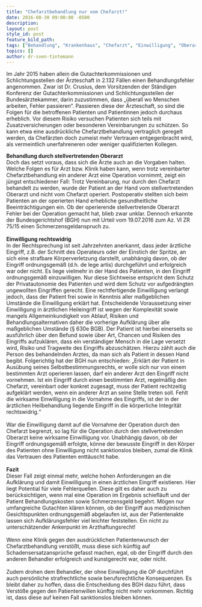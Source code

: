 ```yaml
---
title: "Chefarztbehandlung nur vom Chefarzt!"
date: 2016-08-30 09:00:00 -0500
description:
layout: post
style_id: post
feature_bild_path:
tags: ["Behandlung", "Krankenhaus", "Chefarzt", "Einwilligung", "Oberarzt", "Rechtswidrig", "Konsequenzen", "Schadensersatz"]
topics: []
author: dr-sven-tintemann
---
```


Im Jahr 2015 haben allein die Gutachterkommissionen und Schlichtungsstellen der Ärzteschaft in 2.132 Fällen einen Behandlungsfehler angenommen. Zwar ist Dr. Crusius, dem Vorsitzenden der Ständigen Konferenz der Gutachterkommissionen und Schlichtungsstellen der Bundesärztekammer, darin zuzustimmen, dass „überall wo Menschen arbeiten, Fehler passieren“. Passieren diese der Ärzteschaft, so sind die Folgen für die betroffenen Patienten und Patientinnen jedoch durchaus erheblich. Vor diesem Risiko versuchen Patienten sich teils mit Zusatzversicherungen oder besonderen Vereinbarungen zu schützen. So kann etwa eine ausdrückliche Chefarztbehandlung vertraglich geregelt werden, da Chefärzten doch zumeist mehr Vertrauen entgegenbracht wird, als vermeintlich unerfahreneren oder weniger qualifizierten Kollegen.&nbsp;

**Behandlung durch stellvertretenden Oberarzt**  
Doch das setzt voraus, dass sich die Ärzte auch an die Vorgaben halten. Welche Folgen es für Arzt bzw. Klinik haben kann, wenn trotz vereinbarter Chefarztbehandlung ein anderer Arzt eine Operation vornimmt, zeigt ein jüngst entschiedener Fall: Trotz Vereinbarung, nur durch den Chefarzt behandelt zu werden, wurde der Patient an der Hand vom stellvertretenden Oberarzt und nicht vom Chefarzt operiert. Postoperativ stellten sich beim Patienten an der operierten Hand erhebliche gesundheitliche Beeinträchtigungen ein. Ob der operierende stellvertretende Oberarzt Fehler bei der Operation gemacht hat, blieb zwar unklar. Dennoch erkannte der Bundesgerichtshof (BGH) nun mit Urteil vom 19.07.2016 zum Az. VI ZR 75/15 einen Schmerzensgeldanspruch zu.  
 &nbsp;  
**Einwilligung rechtswidrig**  
In der Rechtsprechung ist seit Jahrzehnten anerkannt, dass jeder ärztliche Eingriff, z.B. der Schnitt des Operateurs oder der Einstich der Spritze, an sich eine strafbare Körperverletzung darstellt, unabhängig davon, ob der Eingriff ordnungsgemäß (d.h. de lege artis) durchgeführt und erfolgreich war oder nicht. Es liege vielmehr in der Hand des Patienten, in den Eingriff ordnungsgemäß einzuwilligen. Nur diese Sichtweise entspricht dem Schutz der Privatautonomie des Patienten und wird dem Schutz vor aufgedrängten ungewollten Eingriffen gerecht. Eine rechtfertigende Einwilligung verlangt jedoch, dass der Patient frei sowie in Kenntnis aller maßgeblichen Umstände die Einwilligung erklärt hat. Entscheidende Voraussetzung einer Einwilligung in ärztlichen Heileingriff ist wegen der Komplexität sowie mangels Allgemeinkundigkeit von Ablauf, Risiken und Behandlungsalternativen daher die vorherige Aufklärung über alle maßgeblichen Umstände (§ 630e BGB). Der Patient ist hierbei einerseits so ausführlich über den Befund sowie über Art, Chancen und Risiken des Eingriffs aufzuklären, dass ein verständiger Mensch in die Lage versetzt wird, Risiko und Tragweite des Eingriffs abzuschätzen. Hierzu zählt auch die Person des behandelnden Arztes, da man sich als Patient in dessen Hand begibt. Folgerichtig hat der BGH nun entschieden: „Erklärt der Patient in Ausübung seines Selbstbestimmungsrechts, er wolle sich nur von einem bestimmten Arzt operieren lassen, darf ein anderer Arzt den Eingriff nicht vornehmen. Ist ein Eingriff durch einen bestimmten Arzt, regelmäßig den Chefarzt, vereinbart oder konkret zugesagt, muss der Patient rechtzeitig aufgeklärt werden, wenn ein anderer Arzt an seine Stelle treten soll. Fehlt die wirksame Einwilligung in die Vornahme des Eingriffs, ist der in der ärztlichen Heilbehandlung liegende Eingriff in die körperliche Integrität rechtswidrig.“  
 &nbsp;  
 War die Einwilligung damit auf die Vornahme der Operation durch den Chefarzt begrenzt, so lag für die Operation durch den stellvertretenden Oberarzt keine wirksame Einwilligung vor. Unabhängig davon, ob der Eingriff ordnungsgemäß erfolgte, könne der bewusste Eingriff in den Körper des Patienten ohne Einwilligung nicht sanktionslos bleiben, zumal die Klinik das Vertrauen des Patienten enttäuscht habe.  
 &nbsp;  
**Fazit**  
 Dieser Fall zeigt einmal mehr, welche hohen Anforderungen an die Aufklärung und damit Einwilligung in einen ärztlichen Eingriff existieren. Hier liegt Potential für viele Fehlerquellen. Diese gilt es daher auch zu berücksichtigen, wenn mal eine Operation im Ergebnis schiefläuft und der Patient Behandlungskosten sowie Schmerzensgeld begehrt. Mögen nur umfangreiche Gutachten klären können, ob der Eingriff aus medizinischen Gesichtspunkten ordnungsgemäß abgelaufen ist, aus der Patientenakte lassen sich Aufklärungsfehler viel leichter feststellen. Ein nicht zu unterschätzender Ankerpunkt im Arzthaftungsrecht!  
 &nbsp;  
 Wenn eine Klinik gegen den ausdrücklichen Patientenwunsch der Chefarztbehandlung verstößt, muss diese sich künftig auf Schadensersatzansprüche gefasst machen, egal, ob der Eingriff durch den anderen Behandler erfolgreich und kunstgerecht war, oder nicht.   
 &nbsp;  
 Zudem drohen dem Behandler, der ohne Einwilligung die OP durchführt auch persönliche strafrechtliche sowie berufsrechtliche Konsequenzen. Es bleibt daher zu hoffen, dass die Entscheidung des BGH dazu führt, dass Verstöße gegen den Patientenwillen künftig nicht mehr vorkommen. Richtig ist, dass diese auf keinen Fall sanktionslos bleiben können.

